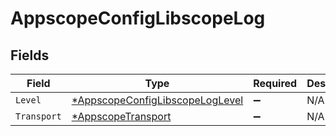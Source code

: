 # AppscopeConfigLibscopeLog


## Fields

| Field                                                                                    | Type                                                                                     | Required                                                                                 | Description                                                                              |
| ---------------------------------------------------------------------------------------- | ---------------------------------------------------------------------------------------- | ---------------------------------------------------------------------------------------- | ---------------------------------------------------------------------------------------- |
| `Level`                                                                                  | [*AppscopeConfigLibscopeLogLevel](../../models/shared/appscopeconfiglibscopeloglevel.md) | :heavy_minus_sign:                                                                       | N/A                                                                                      |
| `Transport`                                                                              | [*AppscopeTransport](../../models/shared/appscopetransport.md)                           | :heavy_minus_sign:                                                                       | N/A                                                                                      |